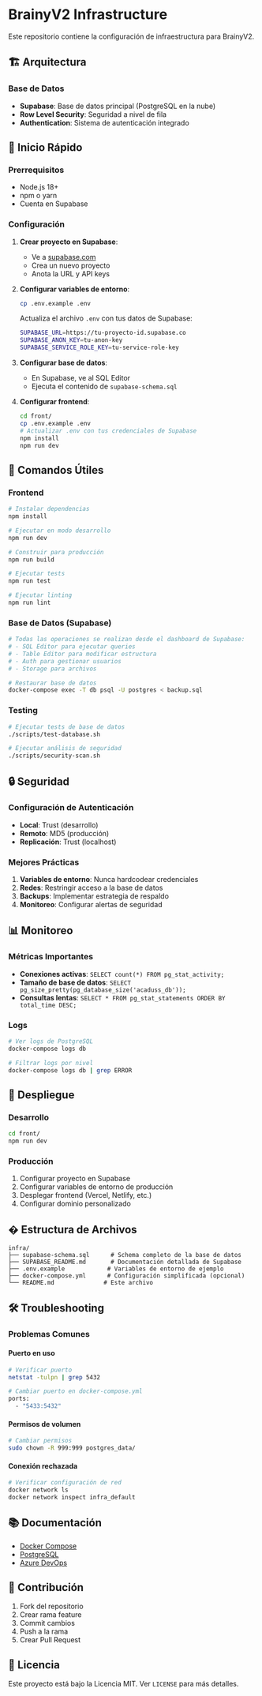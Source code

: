 # BrainyV2 Infrastructure

Este repositorio contiene la configuración de infraestructura para BrainyV2.

## 🏗️ Arquitectura

### Base de Datos
- **Supabase**: Base de datos principal (PostgreSQL en la nube)
- **Row Level Security**: Seguridad a nivel de fila
- **Authentication**: Sistema de autenticación integrado

## 🚀 Inicio Rápido

### Prerrequisitos
- Node.js 18+
- npm o yarn
- Cuenta en Supabase

### Configuración

1. **Crear proyecto en Supabase**:
   - Ve a [supabase.com](https://supabase.com)
   - Crea un nuevo proyecto
   - Anota la URL y API keys

2. **Configurar variables de entorno**:
   ```bash
   cp .env.example .env
   ```
   
   Actualiza el archivo `.env` con tus datos de Supabase:
   ```bash
   SUPABASE_URL=https://tu-proyecto-id.supabase.co
   SUPABASE_ANON_KEY=tu-anon-key
   SUPABASE_SERVICE_ROLE_KEY=tu-service-role-key
   ```

3. **Configurar base de datos**:
   - En Supabase, ve al SQL Editor
   - Ejecuta el contenido de `supabase-schema.sql`

4. **Configurar frontend**:
   ```bash
   cd front/
   cp .env.example .env
   # Actualizar .env con tus credenciales de Supabase
   npm install
   npm run dev
   ```

## 🔧 Comandos Útiles

### Frontend
```bash
# Instalar dependencias
npm install

# Ejecutar en modo desarrollo
npm run dev

# Construir para producción
npm run build

# Ejecutar tests
npm run test

# Ejecutar linting
npm run lint
```

### Base de Datos (Supabase)
```bash
# Todas las operaciones se realizan desde el dashboard de Supabase:
# - SQL Editor para ejecutar queries
# - Table Editor para modificar estructura
# - Auth para gestionar usuarios
# - Storage para archivos

# Restaurar base de datos
docker-compose exec -T db psql -U postgres < backup.sql
```

### Testing
```bash
# Ejecutar tests de base de datos
./scripts/test-database.sh

# Ejecutar análisis de seguridad
./scripts/security-scan.sh
```

## 🔒 Seguridad

### Configuración de Autenticación
- **Local**: Trust (desarrollo)
- **Remoto**: MD5 (producción)
- **Replicación**: Trust (localhost)

### Mejores Prácticas
1. **Variables de entorno**: Nunca hardcodear credenciales
2. **Redes**: Restringir acceso a la base de datos
3. **Backups**: Implementar estrategia de respaldo
4. **Monitoreo**: Configurar alertas de seguridad

## 📊 Monitoreo

### Métricas Importantes
- **Conexiones activas**: `SELECT count(*) FROM pg_stat_activity;`
- **Tamaño de base de datos**: `SELECT pg_size_pretty(pg_database_size('acaduss_db'));`
- **Consultas lentas**: `SELECT * FROM pg_stat_statements ORDER BY total_time DESC;`

### Logs
```bash
# Ver logs de PostgreSQL
docker-compose logs db

# Filtrar logs por nivel
docker-compose logs db | grep ERROR
```

## 🚀 Despliegue

### Desarrollo
```bash
cd front/
npm run dev
```

### Producción
1. Configurar proyecto en Supabase
2. Configurar variables de entorno de producción
3. Desplegar frontend (Vercel, Netlify, etc.)
4. Configurar dominio personalizado

## � Estructura de Archivos

```
infra/
├── supabase-schema.sql      # Schema completo de la base de datos
├── SUPABASE_README.md       # Documentación detallada de Supabase  
├── .env.example            # Variables de entorno de ejemplo
├── docker-compose.yml      # Configuración simplificada (opcional)
└── README.md              # Este archivo
```

## 🛠️ Troubleshooting

### Problemas Comunes

#### Puerto en uso
```bash
# Verificar puerto
netstat -tulpn | grep 5432

# Cambiar puerto en docker-compose.yml
ports:
  - "5433:5432"
```

#### Permisos de volumen
```bash
# Cambiar permisos
sudo chown -R 999:999 postgres_data/
```

#### Conexión rechazada
```bash
# Verificar configuración de red
docker network ls
docker network inspect infra_default
```

## 📚 Documentación

- [Docker Compose](https://docs.docker.com/compose/)
- [PostgreSQL](https://www.postgresql.org/docs/)
- [Azure DevOps](https://docs.microsoft.com/en-us/azure/devops/)

## 🤝 Contribución

1. Fork del repositorio
2. Crear rama feature
3. Commit cambios
4. Push a la rama
5. Crear Pull Request

## 📄 Licencia

Este proyecto está bajo la Licencia MIT. Ver `LICENSE` para más detalles.








